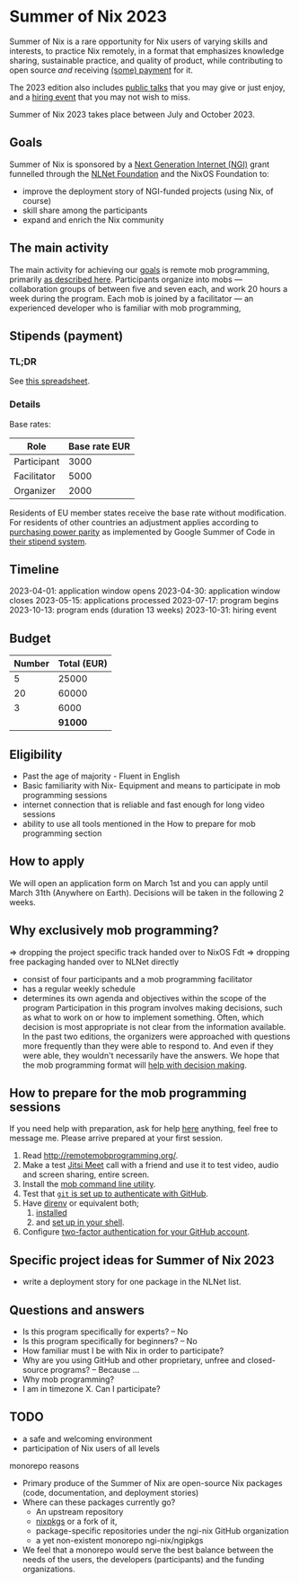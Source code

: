 # Summer of Nix 2023

Summer of Nix is a rare opportunity for Nix users of varying skills and interests,
to practice Nix remotely,
in a format that emphasizes knowledge sharing,
sustainable practice, and quality of product,
while contributing to open source _and_ receiving [(some) payment](#stipends-payment) for it.

The 2023 edition also includes [public talks](#public-talks)
that you may give or just enjoy,
and a [hiring event](#hiring-event) that you may not wish to miss.

Summer of Nix 2023 takes place between July and October 2023.

## Goals

Summer of Nix is sponsored by a [Next Generation Internet (NGI)](https://www.ngi.eu/) grant
funnelled through the [NLNet Foundation](https://nlnet.nl/) and the NixOS Foundation
to:

- improve the deployment story of NGI-funded projects (using Nix, of course)
- skill share among the participants
- expand and enrich the Nix community

## The main activity

The main activity for achieving our [goals](#goals) is remote mob programming,
primarily [as described here](https://www.remotemobprogramming.org/).
Participants organize into mobs —
collaboration groups of between five and seven each,
and work 20 hours a week during the program.
Each mob is joined by a facilitator —
an experienced developer who is familiar with mob programming,

## Stipends (payment)

### TL;DR

See [this spreadsheet](https://docs.google.com/spreadsheets/d/e/2PACX-1vScs76kD8qJinBAMWX_rRD9Gxu9YbSZmutQhd4UCw7oN3iyVVHFDtAlB5tMKUba-8P6KsFLrcFQGSaJ/pubhtml).

### Details

Base rates:

| Role            | Base rate EUR |
|-----------------|---------------|
| Participant     |          3000 |
| Facilitator     |          5000 |
| Organizer       |          2000 |

Residents of EU member states receive the base rate without modification.
For residents of other countries
an adjustment applies according to [purchasing power parity](https://en.wikipedia.org/wiki/Purchasing_power_parity)
as implemented by Google Summer of Code in [their stipend system](https://developers.google.com/open-source/gsoc/help/student-stipends).

## Timeline

2023-04-01: application window opens
2023-04-30: application window closes
2023-05-15: applications processed
2023-07-17: program begins
2023-10-13: program ends (duration 13 weeks)
2023-10-31: hiring event

## Budget

| Number |  Total (EUR) |
|--------|--------------|
|     5  |        25000 |
|    20  |        60000 |
|     3  |         6000 |
|        |    **91000** |

## Eligibility
 
 - Past the age of majority  - Fluent in English
 - Basic familiarity with Nix- Equipment and means to participate in mob programming sessions
  - internet connection that is reliable and fast enough for long video sessions
  - ability to use all tools mentioned in the How to prepare for mob programming section

## How to apply

We will open an application form on March 1st and you can apply until March 31th (Anywhere on Earth).
Decisions will be taken in the following 2 weeks.

## Why exclusively mob programming?

=> dropping the project specific track handed over to NixOS Fdt
=> dropping free packaging handed over to NLNet directly

   - consist of four participants and a mob programming facilitator
   - has a regular weekly schedule
   - determines its own agenda and objectives within the scope of the program
Participation in this program involves making decisions, such as what to work on or how to implement something.
Often, which decision is most appropriate is not clear from the information available.
In the past two editions, the organizers were approached with questions more frequently than they were able to respond to.
And even if they were able, they wouldn't necessarily have the answers.
We hope that the mob programming format will [help with decision making](#why-mob-programming).

## How to prepare for the mob programming sessions

If you need help with preparation, ask for help [here](TODO)  anything, feel free to message me. Please arrive prepared at your first session.

1. Read http://remotemobprogramming.org/.
1. Make a test [Jitsi Meet](https://meet.jit.si/) call with a friend and use it to test video, audio and screen sharing, entire screen.
1. Install the [mob command line utility](https://mob.sh/).
1. Test that [`git` is set up to authenticate with GitHub](https://docs.github.com/en/get-started/quickstart/set-up-git).
1. Have [direnv](https://direnv.net/) or equivalent both;
   1. [installed](https://direnv.net/docs/installation.html)
   1. and [set up in your shell](https://direnv.net/docs/hook.html).
1. Configure [two-factor authentication for your GitHub account](https://docs.github.com/en/authentication/securing-your-account-with-two-factor-authentication-2fa/about-two-factor-authentication).

## Specific project ideas for Summer of Nix 2023

- write a deployment story for one package in the NLNet list.

## Questions and answers

- Is this program specifically for experts? – No 
- Is this program specifically for beginners? – No
- How familiar must I be with Nix in order to participate?
- Why are you using GitHub and other proprietary, unfree and closed-source programs? – Because ...
- Why mob programming?
- I am in timezone X. Can I participate?




## TODO

- a safe and welcoming environment
- participation of Nix users of all levels

monorepo reasons
  - Primary produce of the Summer of Nix are open-source Nix packages (code, documentation, and deployment stories)
  - Where can these packages currently go?
    - An upstream repository
    - [nixpkgs]() or a fork of it,
    - package-specific repositories under the ngi-nix GitHub organization
    - a yet non-existent monorepo ngi-nix/ngipkgs
  - We feel that a monorepo would serve the best balance between the needs of the users, the developers (participants) and the funding organizations. 
